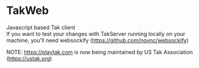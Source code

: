 # TakWeb
Javascript based Tak client
<br>
If you want to test your changes with TakServer running locally on your machine, you'll need websockify (https://github.com/novnc/websockify)

NOTE: https://playtak.com is now being maintained by US Tak Association (https://ustak.org)
